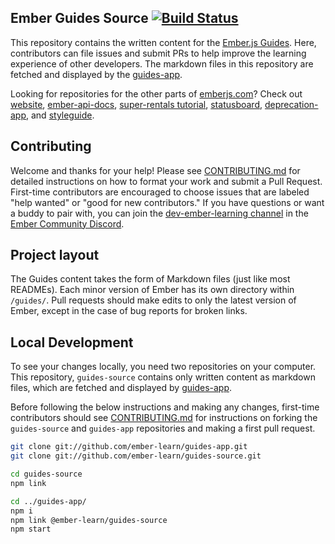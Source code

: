 
## Ember Guides Source [![Build Status](https://travis-ci.org/ember-learn/guides-source.svg?branch=master)](https://travis-ci.org/ember-learn/guides-source)

This repository contains the written content
for the [Ember.js Guides](https://guides.emberjs.com). 
Here, contributors can file issues and submit PRs to 
help improve the learning experience of other developers.
The markdown files in this repository are fetched and
displayed by the [guides-app](https://github.com/ember-learn/guides-app). 

Looking for repositories for the other parts of [emberjs.com](https://emberjs.com)? 
Check out
[website](https://github.com/emberjs/website),
[ember-api-docs](https://github.com/ember-learn/ember-api-docs),
[super-rentals tutorial](https://github.com/ember-learn/super-rentals),
[statusboard](https://github.com/ember-learn/statusboard),
[deprecation-app](https://github.com/ember-learn/deprecation-app),
and [styleguide](https://github.com/ember-learn/ember-styleguide).

## Contributing

Welcome and thanks for your help! Please see [CONTRIBUTING.md](CONTRIBUTING.md)
for detailed instructions on how to format your work and submit a Pull Request.
First-time contributors are encouraged to choose issues that are labeled 
"help wanted" or "good for new contributors." If you have questions or
want a buddy to pair with, you can join the 
[dev-ember-learning channel](https://discordapp.com/channels/480462759797063690/480777444203429888)
in the [Ember Community Discord](https://discordapp.com/invite/zT3asNS).

## Project layout

The Guides content takes the form of Markdown files (just like most READMEs).
Each minor version of Ember has its own directory within `/guides/`.
Pull requests should make edits to only the latest version of Ember,
except in the case of bug reports for broken links.

## Local Development
To see your changes locally, you need two repositories on your
computer. This repository, `guides-source` contains only written content
as markdown files, which are fetched and displayed by
[guides-app](https://github.com/ember-learn/guides-app).

Before following the below instructions and making any changes, first-time
contributors should see [CONTRIBUTING.md](CONTRIBUTING.md) for
instructions on forking the `guides-source` and `guides-app`
repositories and making a first pull
request.

```sh
git clone git://github.com/ember-learn/guides-app.git
git clone git://github.com/ember-learn/guides-source.git

cd guides-source
npm link

cd ../guides-app/
npm i
npm link @ember-learn/guides-source
npm start
```
